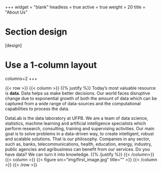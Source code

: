 +++
widget = "blank"
headless = true
active = true
weight = 20
title = "About Us"
# Section design
[design]
  # Use a 1-column layout
  columns=2
+++

{{< row >}}
{{< column >}}
{{% justify %}}
Today’s most valuable resource is **data**. Data helps us make better decisions. Our world faces disruptive change due to exponential growth of both the amount of data which can be captured from a wide range of data-sources and the computational capabilities to process the data.

DataLab is the data laboratory at UFPB. We are a team of data science, statistics, machine learning and artificial intelligence specialists which perform research, consulting, training and supervising activities. Our main goal is to solve problems in a data-driven way, to create intelligent, robust and scalable solutions. That is our philosophy. Companies in any sector, such as, banks, telecommunications, health, education, energy, industry, public agencies and agribusiness can benefit from our services. Do you have data? We can turn it into knowledge.
{{% /justify %}}
{{< /column>}}
{{< column >}}
{{< figure src="img/first_image.jpg" title="" >}}
{{< /column >}}
{{< /row >}}
